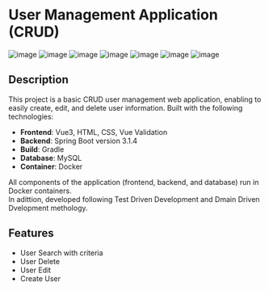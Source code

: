 # User Management Application (CRUD)
![image](https://img.shields.io/badge/Spring_Boot-F2F4F9?style=for-the-badge&logo=spring-boot)
![image](https://img.shields.io/badge/MySQL-005C84?style=for-the-badge&logo=mysql&logoColor=white)
![image](https://img.shields.io/badge/Vue%20js-35495E?style=for-the-badge&logo=vuedotjs&logoColor=4FC08D)
![image](https://img.shields.io/badge/CSS3-1572B6?style=for-the-badge&logo=css3&logoColor=white)
![image](https://img.shields.io/badge/gradle-02303A?style=for-the-badge&logo=gradle&logoColor=white) 
![image](https://img.shields.io/badge/Docker-2CA5E0?style=for-the-badge&logo=docker&logoColor=white)
![image](https://img.shields.io/badge/GitHub-100000?style=for-the-badge&logo=github&logoColor=white)

## Description 
This project is a basic CRUD user management web application, enabling to easily create, edit, and delete user information.
Built with the following technologies:

- **Frontend**: Vue3, HTML, CSS, Vue Validation
- **Backend**: Spring Boot version 3.1.4  
- **Build**: Gradle
- **Database**: MySQL
- **Container**: Docker

All components of the application (frontend, backend, and database) run in Docker containers.<br>
In adittion, developed following Test Driven Development and Dmain Driven Dvelopment methology.

## Features
- User Search with criteria
- User Delete
- User Edit
- Create User

